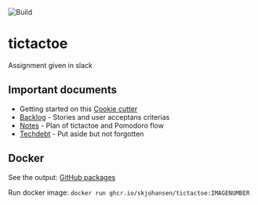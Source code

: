 ![Build](https://github.com/skjohansen/tictactoe/actions/workflows/ci.yml/badge.svg)

# tictactoe

Assignment given in slack

## Important documents
* Getting started on this [Cookie cutter](cookie.md)
* [Backlog](Backlog.md) - Stories and user acceptans criterias
* [Notes](Notes.md) - Plan of tictactoe and Pomodoro flow
* [Techdebt](Techdebt.md) - Put aside but not forgotten

## Docker

See the output: [GitHub packages](https://github.com/skjohansen/tictactoe/pkgs/container/tictactoe)

Run docker image: `docker run ghcr.io/skjohansen/tictactoe:IMAGENUMBER`
